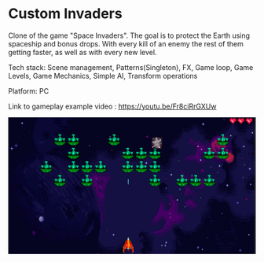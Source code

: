 # Custom Invaders

Clone of the game "Space Invaders". The goal is to protect the Earth using spaceship and bonus drops. With every kill of an enemy the rest of them getting faster, as well as with every new level.

Tech stack: Scene management, Patterns(Singleton), FX, Game loop, Game Levels, Game Mechanics, Simple AI, Transform operations

Platform: PC 

Link to gameplay example video : https://youtu.be/Fr8ciRrGXUw

![screenshot](/Screenshot.png)
